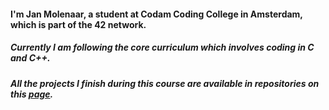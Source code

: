 #### I'm Jan Molenaar, a student at Codam Coding College in Amsterdam, which is part of the 42 network.  
##### Currently I am following the core curriculum which involves coding in C and C++.  
##### All the projects I finish during this course are available in repositories on this [page](https://github.com/jmolenaa/jmolenaa_Codam).
